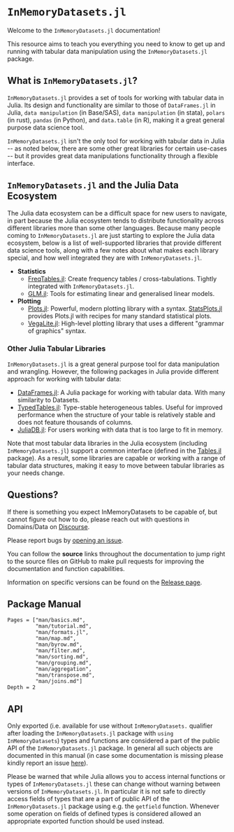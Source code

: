# `InMemoryDatasets.jl`

Welcome to the `InMemoryDatasets.jl` documentation!

This resource aims to teach you everything you need to know to get up and
running with tabular data manipulation using the `InMemoryDatasets.jl` package.

## What is `InMemoryDatasets.jl`?

`InMemoryDatasets.jl` provides a set of tools for working with tabular data in Julia.
Its design and functionality are similar to those of `DataFrames.jl` in Julia, `data manipulation` (in Base/SAS),
`data manipulation` (in stata), `polars` (in rust), `pandas` (in Python), and `data.table` (in R),
making it a great general purpose data science tool.

`InMemoryDatasets.jl` isn't the only tool for working with tabular data in Julia -- as noted below,
there are some other great libraries for certain use-cases -- but it provides great data
manipulations functionality through a flexible interface.

## `InMemoryDatasets.jl` and the Julia Data Ecosystem

The Julia data ecosystem can be a difficult space for new users to navigate, in
part because the Julia ecosystem tends to distribute functionality across
different libraries more than some other languages. Because many people coming
to `InMemoryDatasets.jl` are just starting to explore the Julia data ecosystem, below is
a list of well-supported libraries that provide different data science tools,
along with a few notes about what makes each library special, and how well
integrated they are with `InMemoryDatasets.jl`.


- **Statistics**
    - [FreqTables.jl](https://github.com/nalimilan/FreqTables.jl): Create
      frequency tables / cross-tabulations. Tightly integrated with `InMemoryDatasets.jl`.
    - [GLM.jl](https://juliastats.org/GLM.jl/stable/manual/): Tools for estimating
      linear and generalised linear models.
- **Plotting**
    - [Plots.jl](http://docs.juliaplots.org/latest/): Powerful, modern plotting
      library with a syntax.
      [StatsPlots.jl](http://docs.juliaplots.org/latest/tutorial/#Using-Plot-Recipes-1)
      provides Plots.jl with recipes for many standard statistical plots.
    - [VegaLite.jl](https://www.queryverse.org/VegaLite.jl/stable/): High-level
      plotting library that uses a different "grammar of graphics" syntax.

### Other Julia Tabular Libraries

`InMemoryDatasets.jl` is a great general purpose tool for data manipulation and
wrangling. However, the following packages in Julia provide different approach for
working with tabular data:

- [DataFrames.jl](https://github.com/JuliaData/DataFrames.jl): A Julia package for
  working with tabular data. With many similarity to Datasets.
- [TypedTables.jl](https://juliadata.github.io/TypedTables.jl/stable/):
  Type-stable heterogeneous tables. Useful for improved performance when the
  structure of your table is relatively stable and does not feature thousands of
  columns.
- [JuliaDB.jl](https://juliadata.github.io/JuliaDB.jl/stable/): For users
  working with data that is too large to fit in memory.

Note that most tabular data libraries in the Julia ecosystem (including
`InMemoryDatasets.jl`) support a common interface (defined in the
[Tables.jl](https://github.com/JuliaData/Tables.jl) package). As a result, some
libraries are capable or working with a range of tabular data structures, making
it easy to move between tabular libraries as your needs change.

## Questions?

If there is something you expect InMemoryDatasets to be capable of, but
cannot figure out how to do, please reach out with questions in Domains/Data on
[Discourse](https://discourse.julialang.org/new-topic?title=[InMemoryDatasets%20Question]:%20&body=%23%20Question:%0A%0A%23%20Dataset%20(if%20applicable):%0A%0A%23%20Minimal%20Working%20Example%20(if%20applicable):%0A&category=Domains/Data&tags=question).

Please report bugs by
[opening an issue](https://github.com/sl-solution/InMemoryDatasets.jl/issues/new).

You can follow the **source** links throughout the documentation to jump right
to the source files on GitHub to make pull requests for improving the
documentation and function capabilities.

Information on specific versions can be found on the [Release
page](https://github.com/sl-solution/InMemoryDatasets.jl/releases).

## Package Manual

```@contents
Pages = ["man/basics.md",
         "man/tutorial.md",
         "man/formats.jl",
         "man/map.md",
         "man/byrow.md",
         "man/filter.md",
         "man/sorting.md",
         "man/grouping.md",
         "man/aggregation",
         "man/transpose.md",
         "man/joins.md"]
Depth = 2
```

## API

Only exported (i.e. available for use without `InMemoryDatasets.` qualifier after
loading the `InMemoryDatasets.jl` package with `using InMemoryDatasets`) types and functions
are considered a part of the public API of the `InMemoryDatasets.jl` package. In general
all such objects are documented in this manual (in case some documentation is
missing please kindly report an issue
[here](https://github.com/sl-solution/InMemoryDatasets.jl/issues/new)).

Please be warned that while Julia allows you to access internal functions or
types of `InMemoryDatasets.jl` these can change without warning between versions of
`InMemoryDatasets.jl`. In particular it is not safe to directly access fields of types
that are a part of public API of the `InMemoryDatasets.jl` package using e.g. the
`getfield` function. Whenever some operation on fields of defined types is
considered allowed an appropriate exported function should be used instead.

<!-- ```@contents
Pages = ["lib/functions.md"]
Depth = 2
```

## Index

```@index
Pages = ["lib/functions.md"]
``` -->
